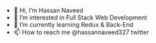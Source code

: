 - 👋 Hi, I’m Hassan Naveed
- 👀 I’m interested in Full Stack Web Development
- 🌱 I’m currently learning Redux & Back-End 
- 📫 How to reach me @hassannaveed327 twitter

<!---
hassannaveed327/hassannaveed327 is a ✨ special ✨ repository because its `README.md` (this file) appears on your GitHub profile.
You can click the Preview link to take a look at your changes.
--->
